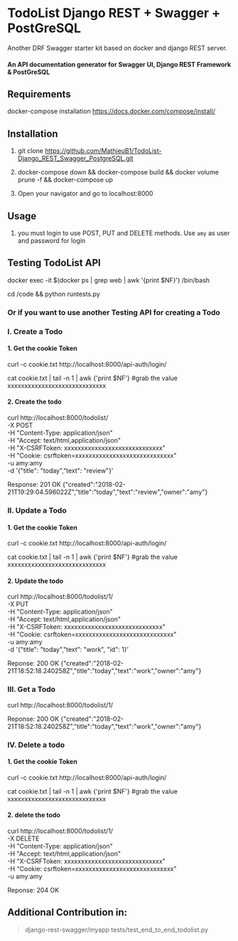 # TodoList Django REST + Swagger + PostGreSQL

Another DRF Swagger starter kit based on docker and django REST server.

#### An API documentation generator for Swagger UI, Django REST Framework & PostGreSQL

## Requirements
docker-compose installation https://docs.docker.com/compose/install/

## Installation

1. git clone https://github.com/MathieuB1/TodoList-Django_REST_Swagger_PostgreSQL.git

2. docker-compose down && docker-compose build && docker volume prune -f && docker-compose up

3. Open your navigator and go to localhost:8000

## Usage

1. you must login to use POST, PUT and DELETE methods.
Use `amy` as user and password for login


## Testing TodoList API

docker exec -it $(docker ps | grep web | awk '{print $NF}') /bin/bash

cd /code && python runtests.py

### Or if you want to use another Testing API for creating a Todo

 ### I. Create a Todo
 
 #### 1. Get the cookie Token

curl -c cookie.txt http://localhost:8000/api-auth/login/

cat cookie.txt | tail -n 1 | awk {'print $NF'} #grab the value xxxxxxxxxxxxxxxxxxxxxxxxxxxxx

 #### 2. Create the todo

 curl http://localhost:8000/todolist/ \
 -X POST \
 -H "Content-Type: application/json" \
 -H "Accept: text/html,application/json" \
 -H "X-CSRFToken: xxxxxxxxxxxxxxxxxxxxxxxxxxxxx" \
 -H "Cookie: csrftoken=xxxxxxxxxxxxxxxxxxxxxxxxxxxxx" \
 -u amy:amy \
 -d '{"title": "today","text": "review"}'
 
 Response: 201 OK
 {"created":"2018-02-21T19:29:04.596022Z","title":"today","text":"review","owner":"amy"}
 
 
 ### II. Update a Todo
 
 #### 1. Get the cookie Token

curl -c cookie.txt http://localhost:8000/api-auth/login/

cat cookie.txt | tail -n 1 | awk {'print $NF'} #grab the value xxxxxxxxxxxxxxxxxxxxxxxxxxxxx

 #### 2. Update the todo
  curl http://localhost:8000/todolist/1/ \
 -X PUT \
 -H "Content-Type: application/json" \
 -H "Accept: text/html,application/json" \
 -H "X-CSRFToken: xxxxxxxxxxxxxxxxxxxxxxxxxxxxx" \
 -H "Cookie: csrftoken=xxxxxxxxxxxxxxxxxxxxxxxxxxxxx" \
 -u amy:amy \
 -d '{"title": "today","text": "work", "id": 1}'
 
 Reponse: 200 OK
 {"created":"2018-02-21T18:52:18.240258Z","title":"today","text":"work","owner":"amy"}
 
  ### III. Get a Todo
  
  curl http://localhost:8000/todolist/1/
  
  Reponse: 200 OK
  {"created":"2018-02-21T18:52:18.240258Z","title":"today","text":"work","owner":"amy"}
  
  ### IV. Delete a todo
  
 #### 1. Get the cookie Token

curl -c cookie.txt http://localhost:8000/api-auth/login/

cat cookie.txt | tail -n 1 | awk {'print $NF'} #grab the value xxxxxxxxxxxxxxxxxxxxxxxxxxxxx 

 #### 2. delete the todo
  curl http://localhost:8000/todolist/1/ \
 -X DELETE \
 -H "Content-Type: application/json" \
 -H "Accept: text/html,application/json" \
 -H "X-CSRFToken: xxxxxxxxxxxxxxxxxxxxxxxxxxxxx" \
 -H "Cookie: csrftoken=xxxxxxxxxxxxxxxxxxxxxxxxxxxxx" \
 -u amy:amy
 
 Reponse: 204 OK

## Additional Contribution in:
> django-rest-swagger/myapp
> tests/test_end_to_end_todolist.py

